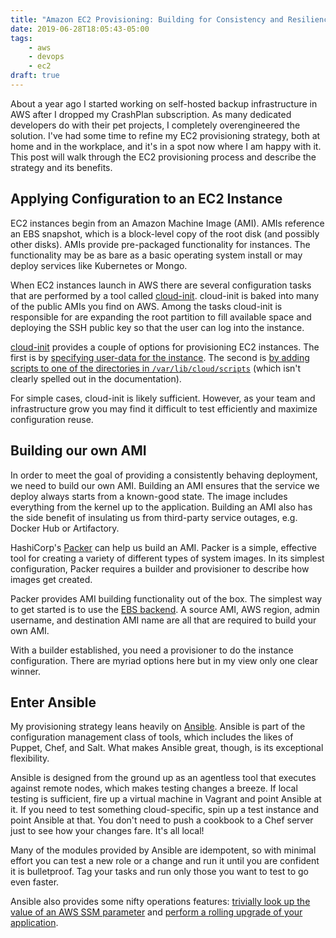 ```yaml
---
title: "Amazon EC2 Provisioning: Building for Consistency and Resiliency"
date: 2019-06-28T18:05:43-05:00
tags:
    - aws
    - devops
    - ec2
draft: true
---
```


About a year ago I started working on self-hosted backup infrastructure in AWS after
I dropped my CrashPlan subscription. As many dedicated developers do with their pet
projects, I completely overengineered the solution. I've had some time to refine
my EC2 provisioning strategy, both at home and in the workplace, and it's in a spot
now where I am happy with it. This post will walk through the EC2 provisioning
process and describe the strategy and its benefits.

Applying Configuration to an EC2 Instance
-----------------------------------------

EC2 instances begin from an Amazon Machine Image (AMI). AMIs reference an EBS
snapshot, which is a block-level copy of the root disk (and possibly other
disks). AMIs provide pre-packaged functionality for instances. The
functionality may be as bare as a basic operating system install or may deploy
services like Kubernetes or Mongo.

When EC2 instances launch in AWS there are several configuration tasks that
are performed by a tool called [cloud-init][1]. cloud-init is baked
into many of the public AMIs you find on AWS. Among the tasks cloud-init
is responsible for are expanding the root partition to fill available space
and deploying the SSH public key so that the user can log into the instance.

[cloud-init][1] provides a couple of options for provisioning EC2 instances.
The first is by [specifying user-data for the instance][3]. The second is
[by adding scripts to one of the directories in `/var/lib/cloud/scripts`][4]
(which isn't clearly spelled out in the documentation).

For simple cases, cloud-init is likely sufficient. However, as your team
and infrastructure grow you may find it difficult to test efficiently and
maximize configuration reuse.

Building our own AMI
--------------------

In order to meet the goal of providing a consistently behaving deployment, we
need to build our own AMI. Building an AMI ensures that the service we deploy
always starts from a known-good state. The image includes everything from the
kernel up to the application. Building an AMI also has the side benefit of
insulating us from third-party service outages, e.g. Docker Hub or Artifactory.

HashiCorp's [Packer][7] can help us build an AMI. Packer is a simple, effective
tool for creating a variety of different types of system images. In its
simplest configuration, Packer requires a builder and provisioner to describe
how images get created.

Packer provides AMI building functionality out of the box. The simplest
way to get started is to use the [EBS backend][8]. A source AMI, AWS region,
admin username, and destination AMI name are all that are required to build
your own AMI.

With a builder established, you need a provisioner to do the instance
configuration. There are myriad options here but in my view only one
clear winner.

Enter Ansible
-------------

My provisioning strategy leans heavily on [Ansible][2]. Ansible is part of
the configuration management class of tools, which includes the likes of
Puppet, Chef, and Salt. What makes Ansible great, though, is its exceptional
flexibility.

Ansible is designed from the ground up as an agentless tool that executes
against remote nodes, which makes testing changes a breeze. If local testing
is sufficient, fire up a virtual machine in Vagrant and point Ansible at it.
If you need to test something cloud-specific, spin up a test instance and
point Ansible at that. You don't need to push a cookbook to a Chef server
just to see how your changes fare. It's all local!

Many of the modules provided by Ansible are idempotent, so with minimal
effort you can test a new role or a change and run it until you are
confident it is bulletproof. Tag your tasks and run only those you
want to test to go even faster.

Ansible also provides some nifty operations features: [trivially look up
the value of an AWS SSM parameter][5] and [perform a rolling upgrade
of your application][6].

[1]: https://cloudinit.readthedocs.io/en/latest/
[2]: https://docs.ansible.com/ansible/latest/index.html
[3]: https://cloudinit.readthedocs.io/en/latest/topics/format.html
[4]: https://stackoverflow.com/a/10455027
[5]: https://docs.ansible.com/ansible/latest/plugins/lookup/aws_ssm.html
[6]: https://docs.ansible.com/ansible/latest/user_guide/guide_rolling_upgrade.html#the-rolling-upgrade
[7]: https://www.packer.io
[8]: https://www.packer.io/docs/builders/amazon-ebs.html
